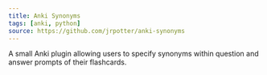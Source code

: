 ```yaml
---
title: Anki Synonyms
tags: [anki, python]
source: https://github.com/jrpotter/anki-synonyms
---
```


A small Anki plugin allowing users to specify synonyms within question and
answer prompts of their flashcards.
